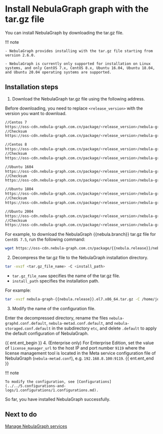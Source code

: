 # Install NebulaGraph graph with the tar.gz file

You can install NebulaGraph by downloading the tar.gz file.

!!! note

    - NebulaGraph provides installing with the tar.gz file starting from version 2.6.0.

    - NebulaGraph is currently only supported for installation on Linux systems, and only CentOS 7.x, CentOS 8.x, Ubuntu 16.04, Ubuntu 18.04, and Ubuntu 20.04 operating systems are supported. 


## Installation steps

1. Download the NebulaGraph tar.gz file using the following address.
  
  Before downloading, you need to replace `<release_version>` with the version you want to download.

  ```bash
  //Centos 7
  https://oss-cdn.nebula-graph.com.cn/package/<release_version>/nebula-graph-<release_version>.el7.x86_64.tar.gz
  //Checksum
  https://oss-cdn.nebula-graph.com.cn/package/<release_version>/nebula-graph-<release_version>.el7.x86_64.tar.gz.sha256sum.txt
  
  //Centos 8
  https://oss-cdn.nebula-graph.com.cn/package/<release_version>/nebula-graph-<release_version>.el8.x86_64.tar.gz
  //Checksum
  https://oss-cdn.nebula-graph.com.cn/package/<release_version>/nebula-graph-<release_version>.el8.x86_64.tar.gz.sha256sum.txt
  
  //Ubuntu 1604
  https://oss-cdn.nebula-graph.com.cn/package/<release_version>/nebula-graph-<release_version>.ubuntu1604.amd64.tar.gz
  //Checksum
  https://oss-cdn.nebula-graph.com.cn/package/<release_version>/nebula-graph-<release_version>.ubuntu1604.amd64.tar.gz.sha256sum.txt
  
  //Ubuntu 1804
  https://oss-cdn.nebula-graph.com.cn/package/<release_version>/nebula-graph-<release_version>.ubuntu1804.amd64.tar.gz
  //Checksum
  https://oss-cdn.nebula-graph.com.cn/package/<release_version>/nebula-graph-<release_version>.ubuntu1804.amd64.tar.gz.sha256sum.txt
  
  //Ubuntu 2004
  https://oss-cdn.nebula-graph.com.cn/package/<release_version>/nebula-graph-<release_version>.ubuntu2004.amd64.tar.gz
  //Checksum
  https://oss-cdn.nebula-graph.com.cn/package/<release_version>/nebula-graph-<release_version>.ubuntu2004.amd64.tar.gz.sha256sum.txt
  ```
  
  For example, to download the NebulaGraph {{nebula.branch}} tar.gz file for `CentOS 7.5`, run the following command:
  
  ```bash
  wget https://oss-cdn.nebula-graph.com.cn/package/{{nebula.release}}/nebula-graph-{{nebula.release}}.el7.x86_64.tar.gz
  ```

2. Decompress the tar.gz file to the NebulaGraph installation directory.

  ```bash
  tar -xvzf <tar.gz_file_name> -C <install_path>
  ```
  
  * `tar.gz_file_name` specifies the name of the tar.gz file.
  * `install_path` specifies the installation path.
  
  For example:
  
  ```bash
  tar -xvzf nebula-graph-{{nebula.release}}.el7.x86_64.tar.gz -C /home/joe/nebula/install
  ```

3. Modify the name of the configuration file.
  
  Enter the decompressed directory, rename the files `nebula-graphd.conf.default`, `nebula-metad.conf.default`, and `nebula-storaged.conf.default` in the subdirectory `etc`, and delete `.default` to apply the default configuration of NebulaGraph.

{{ ent.ent_begin }}
4. (Enterprise only) For Enterprise Edition, set the value of `license_manager_url` to the host IP and port number `9119` where the license management tool is located in the Meta service configuration file of NebulaGraph (`nebula-metad.conf`), e.g. `192.168.8.100:9119`.
{{ ent.ent_end }}


!!! note

    To modify the configuration, see [Configurations](../../5.configurations-and-logs/1.configurations/1.configurations.md).

So far, you have installed NebulaGraph successfully.

## Next to do

[Manage NebulaGraph services](../manage-service.md)
